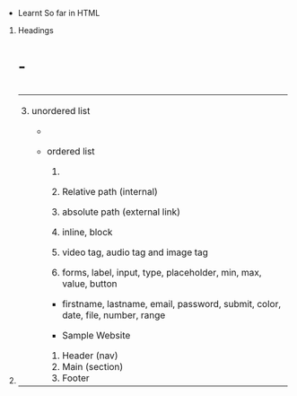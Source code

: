 - Learnt So far in HTML

1. Headings <h1>-<h6>
2. <table> <thead> <tbody> <tr> <th> <td>
3. unordered list <ul> <li>
4. ordered list <ol> <li>

5. Relative path (internal)
6. absolute path (external link)

7. inline, block <span> <div>
8. video tag, audio tag and image tag <audio> <video> <img> <source src="path/to/medio.mp3" />

9. forms, label, input, type, placeholder, min, max, value, button
- firstname, lastname, email, password, submit, color, date, file, number, range

- Sample Website
1. Header (nav)
2. Main (section)
3. Footer